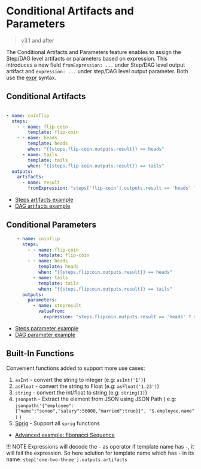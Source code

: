 # Conditional Artifacts and Parameters

> v3.1 and after

The Conditional Artifacts and Parameters feature enables to assign the Step/DAG level artifacts or parameters based on
expression. This introduces a new field `fromExpression: ...` under Step/DAG level output artifact and `expression: ...`
under step/DAG level output parameter. Both use the
[expr](https://github.com/antonmedv/expr/blob/master/docs/Language-Definition.md) syntax.

## Conditional Artifacts

```yaml

- name: coinflip
  steps:
    - - name: flip-coin
        template: flip-coin
    - - name: heads
        template: heads
        when: "{{steps.flip-coin.outputs.result}} == heads"
      - name: tails
        template: tails
        when: "{{steps.flip-coin.outputs.result}} == tails"
  outputs:
    artifacts:
      - name: result
        fromExpression: "steps['flip-coin'].outputs.result == 'heads' ? steps.heads.outputs.artifacts.headsresult : steps.tails.outputs.artifacts.tailsresult"

```

* [Steps artifacts example](https://raw.githubusercontent.com/argoproj/argo-workflows/master/examples/conditional-artifacts.yaml)
* [DAG artifacts example](https://raw.githubusercontent.com/argoproj/argo-workflows/master/examples/dag-conditional-artifacts.yaml)

## Conditional Parameters

```yaml   
    - name: coinflip
      steps:
        - - name: flip-coin
            template: flip-coin
        - - name: heads
            template: heads
            when: "{{steps.flipcoin.outputs.result}} == heads"
          - name: tails
            template: tails
            when: "{{steps.flipcoin.outputs.result}} == tails"
      outputs:
        parameters:
          - name: stepresult
            valueFrom:
              expression: "steps.flipcoin.outputs.result == 'heads' ? steps.heads.outputs.result : steps.tails.outputs.result"
```

* [Steps parameter example](https://raw.githubusercontent.com/argoproj/argo-workflows/master/examples/conditional-parameters.yaml)
* [DAG parameter example](https://raw.githubusercontent.com/argoproj/argo-workflows/master/examples/dag-conditional-parameters.yaml)

## Built-In Functions

Convenient functions added to support more use cases:

1. `asInt`    - convert the string to integer (e.g: `asInt('1')`)
2. `asFloat`  - convert the string to Float (e.g: `asFloat('1.23')`)
3. `string`   - convert the int/float to string (e.g: `string(1)`)
4. `jsonpath` - Extract the element from JSON using JSON Path (
   e.g: `jsonpath('{"employee":{"name":"sonoo","salary":56000,"married":true}}", "$.employee.name" )` )
5. [Sprig](http://masterminds.github.io/sprig/) - Support all `sprig` functions

* [Advanced example: fibonacci Sequence](https://raw.githubusercontent.com/argoproj/argo-workflows/master/examples/fibonacci-seq-conditional-param.yaml)

!!! NOTE 
    Expressions will decode the `-` as operator if template name has `-`, it will fail the expression. So here solution
    for template name which has `-` in its name. `step['one-two-three'].outputs.artifacts`
